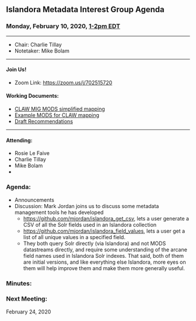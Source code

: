 ## Islandora Metadata Interest Group Agenda
### Monday, February 10, 2020, [1-2pm EDT](http://www.thetimezoneconverter.com/?t=1%20pm&tz=Toronto&)

---
* Chair: Charlie Tillay
* Notetaker: Mike Bolam
---

#### Join Us!
* Zoom Link: https://zoom.us/j/702515720

#### Working Documents:
* [CLAW MIG MODS simplified mapping](https://docs.google.com/spreadsheets/d/18u2qFJ014IIxlVpM3JXfDEFccwBZcoFsjbBGpvL0jJI/edit#gid=0)
* [Example MODS for CLAW mapping](https://docs.google.com/spreadsheets/d/1C2Xie7HUDSgRT5v4ldoJvlNdoXz2GHAPvL3PE3TOKW8/edit#gid=1829081124)
* [Draft Recommendations](https://docs.google.com/document/d/15qSO9YcALtYSqd6CUuGx0t8FwUJ5pPwVPz0PA5rU898/edit#heading=h.f9r6knw0rjvu)
---

#### Attending:
* Rosie Le Faive
* Charlie Tillay
* Mike Bolam
*

### Agenda:
* Announcements
* Discussion: Mark Jordan joins us to discuss some metadata management tools he has developed
  * https://github.com/mjordan/islandora_get_csv, lets a user generate a CSV of all the Solr fields used in an Islandora collection
  * https://github.com/mjordan/islandora_field_values, lets a user get a list of all unique values in a specified field. 
  * They both query Solr directly (via Islandora) and not MODS datastreams directly, and require some understanding of the arcane field names used in Islandora Solr indexes. That said, both of them are initial versions, and like everything else Islandora, more eyes on them will help improve them and make them more generally useful.


### Minutes:

### Next Meeting:
February 24, 2020
